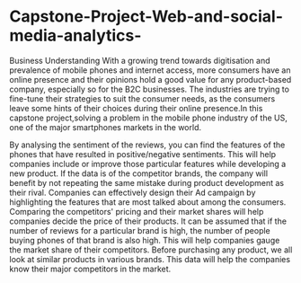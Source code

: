 # Capstone-Project-Web-and-social-media-analytics-
Business Understanding
With a growing trend towards digitisation and prevalence of mobile phones and internet access, more consumers have an online presence and their opinions hold a good value for any product-based company, especially so for the B2C businesses. The industries are trying to fine-tune their strategies to suit the consumer needs, as the consumers leave some hints of their choices during their online presence.In this capstone project,solving a problem in the mobile phone industry of the US, one of the major smartphones markets in the world.

By analysing the sentiment of the reviews, you can find the features of the phones that have resulted in positive/negative sentiments. This will help companies include or improve those particular features while developing a new product. If the data is of the competitor brands, the company will benefit by not repeating the same mistake during product development as their rival.
Companies can effectively design their Ad campaign by highlighting the features that are most talked about among the consumers.
Comparing the competitors' pricing and their market shares will help companies decide the price of their products.
It can be assumed that if the number of reviews for a particular brand is high, the number of people buying phones of that brand is also high. This will help companies gauge the market share of their competitors.
Before purchasing any product, we all look at similar products in various brands. This data will help the companies know their major competitors in the market.
